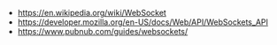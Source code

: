 - https://en.wikipedia.org/wiki/WebSocket
- https://developer.mozilla.org/en-US/docs/Web/API/WebSockets_API
- https://www.pubnub.com/guides/websockets/
